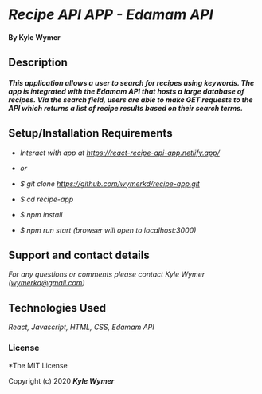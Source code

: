 # _Recipe API APP - Edamam API_

#### By Kyle Wymer

## Description

#### _This application allows a user to search for recipes using keywords. The app is integrated with the Edamam API that hosts a large database of recipes. Via the search field, users are able to make GET requests to the API which returns a list of recipe results based on their search terms._

## Setup/Installation Requirements

* _Interact with app at https://react-recipe-api-app.netlify.app/_

* _or_

* _$ git clone https://github.com/wymerkd/recipe-app.git_

* _$ cd recipe-app_

* _$ npm install_

* _$ npm run start (browser will open to localhost:3000)_  

## Support and contact details

_For any questions or comments please contact Kyle Wymer (wymerkd@gmail.com)_

## Technologies Used

_React, Javascript, HTML, CSS, Edamam API_

### License

*The MIT License


Copyright (c) 2020 **_Kyle Wymer_**
